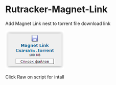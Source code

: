 # Rutracker-Magnet-Link
Add Magnet Link nest to torrent file download link

![alt text](https://raw.githubusercontent.com/RasAlhague/Rutracker-Magnet-Link/master/Screen%20Shot%2006-07-15%20at%2006.03%20PM.PNG)

Click Raw on script for intall
